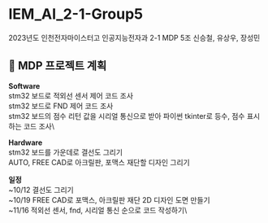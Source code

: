# IEM_AI_2-1-Group5
2023년도 인천전자마이스터고 인공지능전자과 2-1 MDP 5조 신승철, 유상우, 장성민


## 📅 MDP 프로젝트 계획

**Software**\
stm32 보드로 적외선 센서 제어 코드 조사\
stm32 보드로 FND 제어 코드 조사\
stm32 보드의 점수 리턴 값을 시리얼 통신으로 받아 파이썬 tkinter로 등수, 점수 표시하는 코드 조사\

**Hardware**\
stm32 보드를 가운데로 결선도 그리기\
AUTO, FREE CAD로 아크릴판, 포맥스 재단할 디자인 그리기

**일정**\
~10/12 결선도 그리기\
~10/19 FREE CAD로 포맥스, 아크릴판 재단 2D 디자인 도면 만들기\
~11/16  적외선 센서, fnd, 시리얼 통신 순으로 코드 작성하기\

